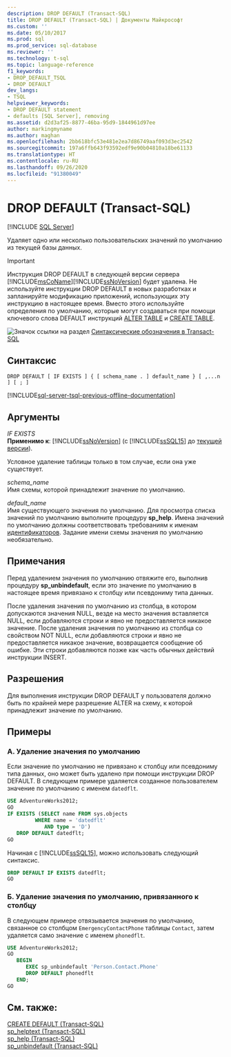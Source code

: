 ```yaml
---
description: DROP DEFAULT (Transact-SQL)
title: DROP DEFAULT (Transact-SQL) | Документы Майкрософт
ms.custom: ''
ms.date: 05/10/2017
ms.prod: sql
ms.prod_service: sql-database
ms.reviewer: ''
ms.technology: t-sql
ms.topic: language-reference
f1_keywords:
- DROP_DEFAULT_TSQL
- DROP DEFAULT
dev_langs:
- TSQL
helpviewer_keywords:
- DROP DEFAULT statement
- defaults [SQL Server], removing
ms.assetid: d2d3af25-8877-46ba-95d9-1844961d97ee
author: markingmyname
ms.author: maghan
ms.openlocfilehash: 2bb618bfc53e481e2ea7d86749aaf093d3ec2542
ms.sourcegitcommit: 197a6ffb643f93592edf9e90b04810a18be61133
ms.translationtype: HT
ms.contentlocale: ru-RU
ms.lasthandoff: 09/26/2020
ms.locfileid: "91380049"
---
```

# <a name="drop-default-transact-sql"></a>DROP DEFAULT (Transact-SQL)
[!INCLUDE [SQL Server](../../includes/applies-to-version/sqlserver.md)]

  Удаляет одно или несколько пользовательских значений по умолчанию из текущей базы данных.  
  
> [!IMPORTANT]
>  Инструкция DROP DEFAULT в следующей версии сервера [!INCLUDE[msCoName](../../includes/msconame-md.md)][!INCLUDE[ssNoVersion](../../includes/ssnoversion-md.md)] будет удалена. Не используйте инструкции DROP DEFAULT в новых разработках и запланируйте модификацию приложений, использующих эту инструкцию в настоящее время. Вместо этого используйте определения по умолчанию, которые могут создаваться при помощи ключевого слова DEFAULT инструкций [ALTER TABLE](../../t-sql/statements/alter-table-transact-sql.md) и [CREATE TABLE](../../t-sql/statements/create-table-transact-sql.md).  
  
 ![Значок ссылки на раздел](../../database-engine/configure-windows/media/topic-link.gif "Значок ссылки на раздел") [Синтаксические обозначения в Transact-SQL](../../t-sql/language-elements/transact-sql-syntax-conventions-transact-sql.md)  
  
## <a name="syntax"></a>Синтаксис  
  
```syntaxsql
DROP DEFAULT [ IF EXISTS ] { [ schema_name . ] default_name } [ ,...n ] [ ; ]  
```  
  
[!INCLUDE[sql-server-tsql-previous-offline-documentation](../../includes/sql-server-tsql-previous-offline-documentation.md)]

## <a name="arguments"></a>Аргументы
 *IF EXISTS*  
 **Применимо к**: [!INCLUDE[ssNoVersion](../../includes/ssnoversion-md.md)] (с [!INCLUDE[ssSQL15](../../includes/sssql15-md.md)] до [текущей версии](https://go.microsoft.com/fwlink/p/?LinkId=299658)).  
  
 Условное удаление таблицы только в том случае, если она уже существует.  
  
 *schema_name*  
 Имя схемы, которой принадлежит значение по умолчанию.  
  
 *default_name*  
 Имя существующего значения по умолчанию. Для просмотра списка значений по умолчанию выполните процедуру **sp_help**. Имена значений по умолчанию должны соответствовать требованиям к именам [идентификаторов](../../relational-databases/databases/database-identifiers.md). Задание имени схемы значения по умолчанию необязательно.  
  
## <a name="remarks"></a>Примечания  
 Перед удалением значения по умолчанию отвяжите его, выполнив процедуру **sp_unbindefault**, если это значение по умолчанию в настоящее время привязано к столбцу или псевдониму типа данных.  
  
 После удаления значения по умолчанию из столбца, в котором допускаются значения NULL, везде на место значения вставляется NULL, если добавляются строки и явно не предоставляется никакое значение. После удаления значения по умолчанию из столбца со свойством NOT NULL, если добавляются строки и явно не предоставляется никакое значение, возвращается сообщение об ошибке. Эти строки добавляются позже как часть обычных действий инструкции INSERT.  
  
## <a name="permissions"></a>Разрешения  
 Для выполнения инструкции DROP DEFAULT у пользователя должно быть по крайней мере разрешение ALTER на схему, к которой принадлежит значение по умолчанию.  
  
## <a name="examples"></a>Примеры  
  
### <a name="a-dropping-a-default"></a>A. Удаление значения по умолчанию  
 Если значение по умолчанию не привязано к столбцу или псевдониму типа данных, оно может быть удалено при помощи инструкции DROP DEFAULT. В следующем примере удаляется созданное пользователем значение по умолчанию с именем `datedflt`.  
  
```sql  
USE AdventureWorks2012;  
GO  
IF EXISTS (SELECT name FROM sys.objects  
         WHERE name = 'datedflt'   
            AND type = 'D')  
   DROP DEFAULT datedflt;  
GO  
```  
  
 Начиная с [!INCLUDE[ssSQL15](../../includes/sssql15-md.md)], можно использовать следующий синтаксис.  
  
```sql  
DROP DEFAULT IF EXISTS datedflt;  
GO  
```  
  
### <a name="b-dropping-a-default-that-has-been-bound-to-a-column"></a>Б. Удаление значения по умолчанию, привязанного к столбцу  
 В следующем примере отвязывается значения по умолчанию, связанное со столбцом `EmergencyContactPhone` таблицы `Contact`, затем удаляется само значение с именем `phonedflt`.  
  
```sql  
USE AdventureWorks2012;  
GO  
   BEGIN   
      EXEC sp_unbindefault 'Person.Contact.Phone'  
      DROP DEFAULT phonedflt  
   END;  
GO  
```  
  
## <a name="see-also"></a>См. также:  
 [CREATE DEFAULT (Transact-SQL)](../../t-sql/statements/create-default-transact-sql.md)   
 [sp_helptext (Transact-SQL)](../../relational-databases/system-stored-procedures/sp-helptext-transact-sql.md)   
 [sp_help (Transact-SQL)](../../relational-databases/system-stored-procedures/sp-help-transact-sql.md)   
 [sp_unbindefault (Transact-SQL)](../../relational-databases/system-stored-procedures/sp-unbindefault-transact-sql.md)  
  
  
